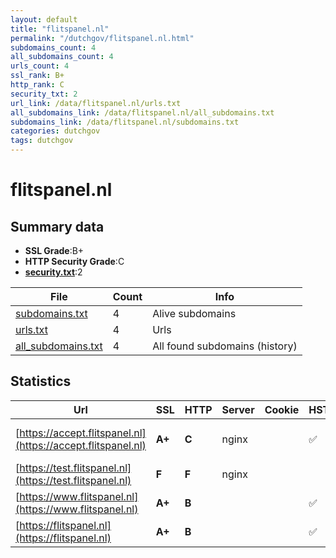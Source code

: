 ```yaml
---
layout: default
title: "flitspanel.nl"
permalink: "/dutchgov/flitspanel.nl.html"
subdomains_count: 4
all_subdomains_count: 4
urls_count: 4
ssl_rank: B+
http_rank: C
security_txt: 2
url_link: /data/flitspanel.nl/urls.txt
all_subdomains_link: /data/flitspanel.nl/all_subdomains.txt
subdomains_link: /data/flitspanel.nl/subdomains.txt
categories: dutchgov
tags: dutchgov
---
```



# flitspanel.nl
## Summary data


 - **SSL Grade**:B+
 - **HTTP Security Grade**:C
 - **[security.txt](https://www.digitaleoverheid.nl/nieuws/standaard-security-txt-nu-verplicht-voor-overheid/)**:2


| File       | Count | Info |
|------------|-------|------|
|[subdomains.txt](/DutchGovScope/data/flitspanel.nl/subdomains.txt)|4|Alive subdomains|
|[urls.txt](/DutchGovScope/data/flitspanel.nl/urls.txt)|4|Urls|
|[all_subdomains.txt](/DutchGovScope/data/flitspanel.nl/all_subdomains.txt)|4|All found subdomains (history)|


## Statistics


| Url | SSL | HTTP | Server | Cookie | HSTS | CORS | CTO | CSP | XFO | XXP | RP |FP| Tech |Title |
|--------|-------|-------|------|------|------|------|------|------|------|------|------|------|------|------|
|[https://accept.flitspanel.nl](https://accept.flitspanel.nl)| **A+**| **C**|nginx| |:white_check_mark: | | | | | | :white_check_mark: | |Basic HSTS Nginx|401 Unauthorized|
|[https://test.flitspanel.nl](https://test.flitspanel.nl)| **F**| **F**|nginx| | | | | | | | :white_check_mark: | |Nginx|Web Server's Def...|
|[https://www.flitspanel.nl](https://www.flitspanel.nl)| **A+**| **B**|| |:white_check_mark: | | | | | | :white_check_mark: | |HSTS||
|[https://flitspanel.nl](https://flitspanel.nl)| **A+**| **B**|| |:white_check_mark: | | | | | | :white_check_mark: | |HSTS||

